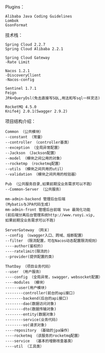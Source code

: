Plugins：

    Alibaba Java Coding Guidelines
    Lombok
    GsonFormat
    
技术栈：

	Spring Cloud 2.2.7
	Spring Cloud Alibaba 2.2.1

	Spring Cloud Gateway
	-Rate Limit

	Nacos 1.2.1
	-DiscoveryClient
	-Nacos-config

	Sentinel 1.7.1
	Feign
	JPA+QueryDsl(免去直接写SQL,用法和写sql一样灵活)

	RocketMQ 4.5.0
	Knife4j 2.0.1(Swagger 2.9.2)

项目结构介绍：

	Common （公共模块）
	--constant （常量）
	--controller （controller基类）
	--exception （全局异常配置）
	--Jackson （Jackson配置）
	--model （模块之间公用的对象）
	--rocketmp （rocketmq配置）
	--utils （模块之间共用的util）
	--validation （模块之间共用的校验器）

	Pub （公共服务目录,如果前期没业务需求可以不跑）
	--Common-Server （公共服务）

	mm-admin-backend 管理后台后端
	(Mybatis与JPA代码生成)
	mm-admin-front 管理后台前端 Vue 最简化功能
	(前后端分离后台管理系统http://www.ruoyi.vip,
	如果前期没业务需求可以不跑)

	ServerGateway （网关）
	--config （swagger入口、跨域、熔断配置）
	--filter （限流配置，可在Nacos动态配置限流规则）
	----author(鉴权的)
	----ratelimit(限流的)
	--provider(提供配置的类)

	ThatDay （项目业务代码）
	--user （用户服务）
	----config （全局异常，swagger，websocket配置）
	----modules （模块）
	------user(用户模块)
	--------controller(前台的api接口)
	--------backend(后台的api接口)
	--------dao(数据访问对象)
	--------dto(数据传输对象)
	--------entity(数据对象)
	--------service(业务代码)
	--------vo(请求对象)
	----repository （基础的jpa操作）
	----rocketmq （该服务的rocketmq配置）
	----service  （基本的增删改查基类）
	----util （工具类）

